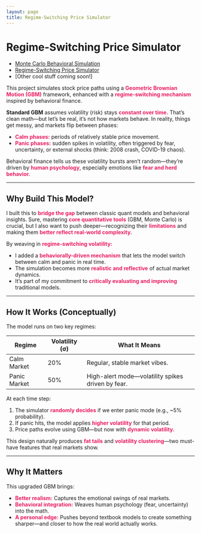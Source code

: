 ```yaml
---
layout: page
title: Regime-Switching Price Simulator
---
```


#  Regime-Switching Price Simulator

- [Monte Carlo Behavioral Simulation](/projects/monte-carlo/)
- [Regime-Switching Price Simulator](/projects/price-simulator/)
- [Other cool stuff coming soon!]

This project simulates stock price paths using a <strong style="color:#e91e63;">Geometric Brownian Motion (GBM)</strong> framework, enhanced with a <strong style="color:#e91e63;">regime-switching mechanism</strong> inspired by behavioral finance.

**Standard GBM** assumes volatility (risk) stays <strong style="color:#e91e63;">constant over time.</strong> That’s clean math—but let’s be real, it’s not how markets behave. In reality, things get messy, and markets flip between phases:

- <strong style="color:#e91e63;">Calm phases:</strong> periods of relatively stable price movement.
- <strong style="color:#e91e63;">Panic phases:</strong> sudden spikes in volatility, often triggered by fear, uncertainty, or external shocks (think: 2008 crash, COVID-19 chaos).

Behavioral finance tells us these volatility bursts aren’t random—they’re driven by <strong style="color:#e91e63;">human psychology</strong>, especially emotions like <strong style="color:#e91e63;">fear and herd behavior.</strong>

---

##  Why Build This Model?

I built this to <strong style="color:#e91e63;">bridge the gap</strong> between classic quant models and behavioral insights. Sure, mastering <strong style="color:#e91e63;">core quantitative tools</strong> (GBM, Monte Carlo) is crucial, but I also want to push deeper—recognizing their <strong style="color:#e91e63;">limitations</strong> and making them <strong style="color:#e91e63;">better reflect real-world complexity.</strong>

By weaving in <strong style="color:#e91e63;">regime-switching volatility:</strong>

- I added a <strong style="color:#e91e63;">behaviorally-driven mechanism</strong> that lets the model switch between calm and panic in real time.
- The simulation becomes more <strong style="color:#e91e63;">realistic and reflective</strong> of actual market dynamics.
- It’s part of my commitment to <strong style="color:#e91e63;">critically evaluating and improving</strong> traditional models.

---

##  How It Works (Conceptually)

The model runs on two key regimes:

| Regime         | Volatility (σ) | What It Means                                           |
|----------------|----------------|---------------------------------------------------------|
| Calm Market    | 20%            | Regular, stable market vibes.                            |
| Panic Market   | 50%            | High-alert mode—volatility spikes driven by fear.        |

At each time step:

1. The simulator <strong style="color:#e91e63;">randomly decides</strong> if we enter panic mode (e.g., ~5% probability).
2. If panic hits, the model applies <strong style="color:#e91e63;">higher volatility</strong> for that period.
3. Price paths evolve using GBM—but now with <strong style="color:#e91e63;">dynamic volatility.</strong>

This design naturally produces <strong style="color:#e91e63;">fat tails</strong> and <strong style="color:#e91e63;">volatility clustering</strong>—two must-have features that real markets show.

---

##  Why It Matters

This upgraded GBM brings:

- <strong style="color:#e91e63;">Better realism:</strong> Captures the emotional swings of real markets.
- <strong style="color:#e91e63;">Behavioral integration:</strong> Weaves human psychology (fear, uncertainty) into the math.
- <strong style="color:#e91e63;">A personal edge:</strong> Pushes beyond textbook models to create something sharper—and closer to how the real world actually works.
